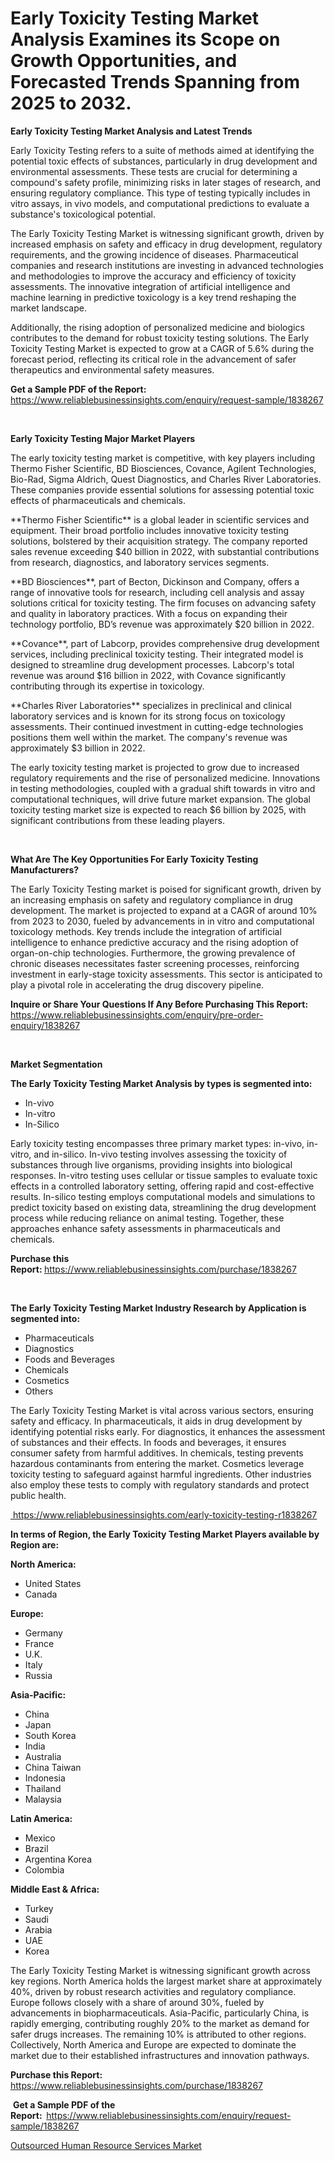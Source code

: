 <p><h1>Early Toxicity Testing Market Analysis Examines its Scope on Growth Opportunities, and Forecasted Trends Spanning from 2025 to 2032.</h1></p><p><strong>Early Toxicity Testing Market Analysis and Latest Trends</strong></p>
<p><p>Early Toxicity Testing refers to a suite of methods aimed at identifying the potential toxic effects of substances, particularly in drug development and environmental assessments. These tests are crucial for determining a compound's safety profile, minimizing risks in later stages of research, and ensuring regulatory compliance. This type of testing typically includes in vitro assays, in vivo models, and computational predictions to evaluate a substance's toxicological potential.</p><p>The Early Toxicity Testing Market is witnessing significant growth, driven by increased emphasis on safety and efficacy in drug development, regulatory requirements, and the growing incidence of diseases. Pharmaceutical companies and research institutions are investing in advanced technologies and methodologies to improve the accuracy and efficiency of toxicity assessments. The innovative integration of artificial intelligence and machine learning in predictive toxicology is a key trend reshaping the market landscape.</p><p>Additionally, the rising adoption of personalized medicine and biologics contributes to the demand for robust toxicity testing solutions. The Early Toxicity Testing Market is expected to grow at a CAGR of 5.6% during the forecast period, reflecting its critical role in the advancement of safer therapeutics and environmental safety measures.</p></p>
<p><strong>Get a Sample PDF of the Report:&nbsp;</strong> <a href="https://www.reliablebusinessinsights.com/enquiry/request-sample/1838267?utm_campaign=2099&utm_medium=2&utm_source=Github&utm_content=ia&utm_term=11032025&utm_id=early-toxicity-testing">https://www.reliablebusinessinsights.com/enquiry/request-sample/1838267</a></p>
<p>&nbsp;</p>
<p><strong>Early Toxicity Testing Major Market Players</strong></p>
<p><p>The early toxicity testing market is competitive, with key players including Thermo Fisher Scientific, BD Biosciences, Covance, Agilent Technologies, Bio-Rad, Sigma Aldrich, Quest Diagnostics, and Charles River Laboratories. These companies provide essential solutions for assessing potential toxic effects of pharmaceuticals and chemicals.</p><p>**Thermo Fisher Scientific** is a global leader in scientific services and equipment. Their broad portfolio includes innovative toxicity testing solutions, bolstered by their acquisition strategy. The company reported sales revenue exceeding $40 billion in 2022, with substantial contributions from research, diagnostics, and laboratory services segments.</p><p>**BD Biosciences**, part of Becton, Dickinson and Company, offers a range of innovative tools for research, including cell analysis and assay solutions critical for toxicity testing. The firm focuses on advancing safety and quality in laboratory practices. With a focus on expanding their technology portfolio, BD’s revenue was approximately $20 billion in 2022.</p><p>**Covance**, part of Labcorp, provides comprehensive drug development services, including preclinical toxicity testing. Their integrated model is designed to streamline drug development processes. Labcorp's total revenue was around $16 billion in 2022, with Covance significantly contributing through its expertise in toxicology.</p><p>**Charles River Laboratories** specializes in preclinical and clinical laboratory services and is known for its strong focus on toxicology assessments. Their continued investment in cutting-edge technologies positions them well within the market. The company's revenue was approximately $3 billion in 2022.</p><p>The early toxicity testing market is projected to grow due to increased regulatory requirements and the rise of personalized medicine. Innovations in testing methodologies, coupled with a gradual shift towards in vitro and computational techniques, will drive future market expansion. The global toxicity testing market size is expected to reach $6 billion by 2025, with significant contributions from these leading players.</p></p>
<p>&nbsp;</p>
<p><strong>What Are The Key Opportunities For Early Toxicity Testing Manufacturers?</strong></p>
<p><p>The Early Toxicity Testing market is poised for significant growth, driven by an increasing emphasis on safety and regulatory compliance in drug development. The market is projected to expand at a CAGR of around 10% from 2023 to 2030, fueled by advancements in in vitro and computational toxicology methods. Key trends include the integration of artificial intelligence to enhance predictive accuracy and the rising adoption of organ-on-chip technologies. Furthermore, the growing prevalence of chronic diseases necessitates faster screening processes, reinforcing investment in early-stage toxicity assessments. This sector is anticipated to play a pivotal role in accelerating the drug discovery pipeline.</p></p>
<p><strong>Inquire or Share Your Questions If Any Before Purchasing This Report:</strong> <a href="https://www.reliablebusinessinsights.com/enquiry/pre-order-enquiry/1838267?utm_campaign=2099&utm_medium=2&utm_source=Github&utm_content=ia&utm_term=11032025&utm_id=early-toxicity-testing">https://www.reliablebusinessinsights.com/enquiry/pre-order-enquiry/1838267</a></p>
<p>&nbsp;</p>
<p><strong>Market Segmentation</strong></p>
<p><strong>The Early Toxicity Testing Market Analysis by types is segmented into:</strong></p>
<p><ul><li>In-vivo</li><li>In-vitro</li><li>In-Silico</li></ul></p>
<p><p>Early toxicity testing encompasses three primary market types: in-vivo, in-vitro, and in-silico. In-vivo testing involves assessing the toxicity of substances through live organisms, providing insights into biological responses. In-vitro testing uses cellular or tissue samples to evaluate toxic effects in a controlled laboratory setting, offering rapid and cost-effective results. In-silico testing employs computational models and simulations to predict toxicity based on existing data, streamlining the drug development process while reducing reliance on animal testing. Together, these approaches enhance safety assessments in pharmaceuticals and chemicals.</p></p>
<p><strong>Purchase this Report:&nbsp;</strong><a href="https://www.reliablebusinessinsights.com/purchase/1838267?utm_campaign=2099&utm_medium=2&utm_source=Github&utm_content=ia&utm_term=11032025&utm_id=early-toxicity-testing">https://www.reliablebusinessinsights.com/purchase/1838267</a></p>
<p>&nbsp;</p>
<p><strong>The Early Toxicity Testing Market Industry Research by Application is segmented into:</strong></p>
<p><ul><li>Pharmaceuticals</li><li>Diagnostics</li><li>Foods and Beverages</li><li>Chemicals</li><li>Cosmetics</li><li>Others</li></ul></p>
<p><p>The Early Toxicity Testing Market is vital across various sectors, ensuring safety and efficacy. In pharmaceuticals, it aids in drug development by identifying potential risks early. For diagnostics, it enhances the assessment of substances and their effects. In foods and beverages, it ensures consumer safety from harmful additives. In chemicals, testing prevents hazardous contaminants from entering the market. Cosmetics leverage toxicity testing to safeguard against harmful ingredients. Other industries also employ these tests to comply with regulatory standards and protect public health.</p></p>
<p><a href="https://www.reliablebusinessinsights.com/early-toxicity-testing-r1838267?utm_campaign=2099&utm_medium=2&utm_source=Github&utm_content=ia&utm_term=11032025&utm_id=early-toxicity-testing">&nbsp;https://www.reliablebusinessinsights.com/early-toxicity-testing-r1838267</a></p>
<p><strong>In terms of Region, the Early Toxicity Testing Market Players available by Region are:</strong></p>
<p>
    <p> <strong> North America: </strong>
        <ul>
            <li>United States</li>
            <li>Canada</li>
        </ul>
        </p> 
    <p> <strong> Europe: </strong>
        <ul>
            <li>Germany</li>
            <li>France</li>
            <li>U.K.</li>
            <li>Italy</li>
            <li>Russia</li>
        </ul>
        </p> 
    <p> <strong> Asia-Pacific: </strong>
        <ul>
            <li>China</li>
            <li>Japan</li>
            <li>South Korea</li>
            <li>India</li>
            <li>Australia</li>
            <li>China Taiwan</li>
            <li>Indonesia</li>
            <li>Thailand</li>
            <li>Malaysia</li>
        </ul>
        </p> 
    <p> <strong> Latin America: </strong>
        <ul>
            <li>Mexico</li>
            <li>Brazil</li>
            <li>Argentina Korea</li>
            <li>Colombia</li>
        </ul>
        </p> 
    <p> <strong> Middle East & Africa: </strong>
        <ul>
            <li>Turkey</li>
            <li>Saudi</li>
            <li>Arabia</li>
            <li>UAE</li>
            <li>Korea</li>
        </ul>
    </p>
    </p>
<p><p>The Early Toxicity Testing Market is witnessing significant growth across key regions. North America holds the largest market share at approximately 40%, driven by robust research activities and regulatory compliance. Europe follows closely with a share of around 30%, fueled by advancements in biopharmaceuticals. Asia-Pacific, particularly China, is rapidly emerging, contributing roughly 20% to the market as demand for safer drugs increases. The remaining 10% is attributed to other regions. Collectively, North America and Europe are expected to dominate the market due to their established infrastructures and innovation pathways.</p></p>
<p><strong>Purchase this Report: </strong><a href="https://www.reliablebusinessinsights.com/purchase/1838267?utm_campaign=2099&utm_medium=2&utm_source=Github&utm_content=ia&utm_term=11032025&utm_id=early-toxicity-testing">https://www.reliablebusinessinsights.com/purchase/1838267</a></p>
<p>&nbsp;<strong>Get a Sample PDF of the Report:&nbsp;&nbsp;</strong><a href="https://www.reliablebusinessinsights.com/enquiry/request-sample/1838267?utm_campaign=2099&utm_medium=2&utm_source=Github&utm_content=ia&utm_term=11032025&utm_id=early-toxicity-testing">https://www.reliablebusinessinsights.com/enquiry/request-sample/1838267</a></p>
<p><strong></strong></p>
<p><p><a href="https://github.com/godutetraeva/Market-Research-Report-List-1/blob/main/outsourced-human-resource-services-market.md?utm_campaign=2099&utm_medium=2&utm_source=Github&utm_content=ia&utm_term=11032025&utm_id=early-toxicity-testing">Outsourced Human Resource Services Market</a></p></p>